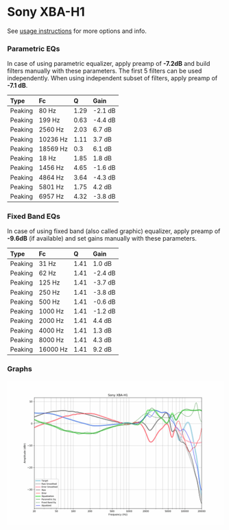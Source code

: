# Sony XBA-H1
See [usage instructions](https://github.com/jaakkopasanen/AutoEq#usage) for more options and info.

### Parametric EQs
In case of using parametric equalizer, apply preamp of **-7.2dB** and build filters manually
with these parameters. The first 5 filters can be used independently.
When using independent subset of filters, apply preamp of **-7.1 dB**.

| Type    | Fc       |    Q | Gain    |
|:--------|:---------|:-----|:--------|
| Peaking | 80 Hz    | 1.29 | -2.1 dB |
| Peaking | 199 Hz   | 0.63 | -4.4 dB |
| Peaking | 2560 Hz  | 2.03 | 6.7 dB  |
| Peaking | 10236 Hz | 1.11 | 3.7 dB  |
| Peaking | 18569 Hz | 0.3  | 6.1 dB  |
| Peaking | 18 Hz    | 1.85 | 1.8 dB  |
| Peaking | 1456 Hz  | 4.65 | -1.6 dB |
| Peaking | 4864 Hz  | 3.64 | -4.3 dB |
| Peaking | 5801 Hz  | 1.75 | 4.2 dB  |
| Peaking | 6957 Hz  | 4.32 | -3.8 dB |

### Fixed Band EQs
In case of using fixed band (also called graphic) equalizer, apply preamp of **-9.6dB**
(if available) and set gains manually with these parameters.

| Type    | Fc       |    Q | Gain    |
|:--------|:---------|:-----|:--------|
| Peaking | 31 Hz    | 1.41 | 1.0 dB  |
| Peaking | 62 Hz    | 1.41 | -2.4 dB |
| Peaking | 125 Hz   | 1.41 | -3.7 dB |
| Peaking | 250 Hz   | 1.41 | -3.8 dB |
| Peaking | 500 Hz   | 1.41 | -0.6 dB |
| Peaking | 1000 Hz  | 1.41 | -1.2 dB |
| Peaking | 2000 Hz  | 1.41 | 4.4 dB  |
| Peaking | 4000 Hz  | 1.41 | 1.3 dB  |
| Peaking | 8000 Hz  | 1.41 | 4.3 dB  |
| Peaking | 16000 Hz | 1.41 | 9.2 dB  |

### Graphs
![](./Sony%20XBA-H1.png)